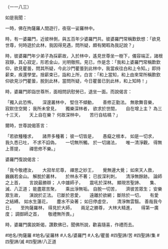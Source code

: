 （一一八三）

如是我聞：

一時，佛在拘薩羅人間遊行，夜宿一娑羅林中。

時，有一婆羅門，近彼林側，與五百年少婆羅門共。彼婆羅門常稱歎欽想：「欲見世尊，何時遊於此林，我因得見遇，問所疑，頗有閑暇為我記說？」

時，彼婆羅門年少弟子為採薪故，入於林中，遙見世尊坐一樹下，儀容端正，諸根寂靜，其心寂定，形若金山，光明徹照。見已，作是念：「我和上婆羅門常稱歎欽仰，欲見瞿曇，問其所疑，今此沙門瞿曇到此林中，我當疾往白和上令知。」即持薪束，疾還學堂。捨薪束已，詣和上所，白言：「和上當知，和上由來常所稱歎欽仰欲見沙門瞿曇，脫到此林，當問所疑，今日瞿曇已到此林，和上知時！」

時，婆羅門即詣世尊所，面相問訊慰勞已，退坐一面。而說偈言：

「獨入此恐怖，　　深邃叢林中，
堅住不傾動，　　善修正勤法。
無歌舞音樂，　　寂默住空閑；
我所未曾見，　　獨樂深林者，
欲求於世間，　　自在增上主？
為三十三天，　　天上自在樂？
何故深林中，　　苦行自枯槁？」

爾時，世尊說偈答言：

「若欲種種求，　　諸界多種著；
彼一切皆是，　　愚癡之根本，
如是一切求，　　我久悉已吐，
不求不諂偽，　　一切無所觸。
於一切諸法，　　唯一清淨觀，
得無上菩提，　　禪思修不樂。」

婆羅門復說偈言：

「我今敬禮汝，　　大寂牟尼尊，
禪思之妙王，　　覺無邊大覺；
如來天人救，　　巍巍若金山。
解脫於叢林，　　於林永不著；
已拔深利刺，　　清淨無餘跡。
論師之上首，　　言說最勝辯；
人中雄師子，　　震吼於深林。
顯現苦聖諦、　　集、滅、八正道；
能盡眾苦聚，　　乘出淨無垢。
自脫一切苦，　　濟彼苦眾生；
安樂眾生故，　　演說於正法。
已斷於恩愛，　　遠離於欲網；
斷除於一切，　　有愛之結縛。
如水生蓮花，　　塵水不染著；
如日停虛空，　　清淨無雲翳。
善哉我今日，　　至拘薩羅林，
得見於大師，　　兩足之勝尊，
大林大精進，　　得第一廣度；
調御師之首，　　敬禮無所畏。」

時，婆羅門廣說斯偈，讚歎佛已，聞佛所說，歡喜隨喜，作禮而去。

#地名/拘薩羅
#地名/娑羅林
#人名/婆羅門
#人名/瞿曇
#四聖諦/苦
#四聖諦/集
#四聖諦/滅
#四聖諦/八正道
